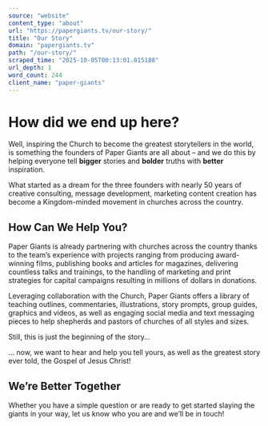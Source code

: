 ```yaml
---
source: "website"
content_type: "about"
url: "https://papergiants.tv/our-story/"
title: "Our Story"
domain: "papergiants.tv"
path: "/our-story/"
scraped_time: "2025-10-05T00:13:01.015188"
url_depth: 1
word_count: 244
client_name: "paper-giants"
---
```


# How did we end up here?

Well, inspiring the Church to become the greatest storytellers in the world, is something the founders of Paper Giants are all about – and we do this by helping everyone tell **bigger** stories and **bolder** truths with **better** inspiration.

What started as a dream for the three founders with nearly 50 years of creative consulting, message development, marketing content creation has become a Kingdom-minded movement in churches across the country.

## How Can We Help You?

Paper Giants is already partnering with churches across the country thanks to the team’s experience with projects ranging from producing award-winning films, publishing books and articles for magazines, delivering countless talks and trainings, to the handling of marketing and print strategies for capital campaigns resulting in millions of dollars in donations.

Leveraging collaboration with the Church, Paper Giants offers a library of teaching outlines, commentaries, illustrations, story prompts, group guides, graphics and videos, as well as engaging social media and text messaging pieces to help shepherds and pastors of churches of all styles and sizes.

Still, this is just the beginning of the story…

… now, we want to hear and help you tell yours, as well as the greatest story ever told, the Gospel of Jesus Christ!

## We’re Better Together

Whether you have a simple question or are ready to get started slaying the giants in your way, let us know who you are and we’ll be in touch!